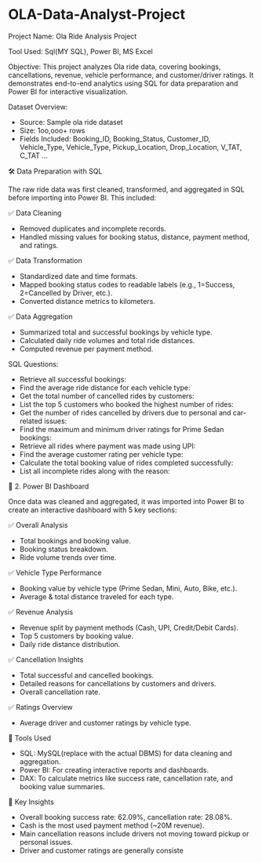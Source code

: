 # OLA-Data-Analyst-Project
Project Name: Ola Ride Analysis Project

Tool Used: Sql(MY SQL), Power BI, MS Excel

Objective: This project analyzes Ola ride data, covering bookings, cancellations, revenue, vehicle performance, and customer/driver ratings. It demonstrates end-to-end analytics using SQL for data preparation and Power BI for interactive visualization.

Dataset Overview:
- Source: Sample ola ride dataset
- Size: 1oo,ooo+ rows
- Fields Included: Booking_ID, Booking_Status, Customer_ID, Vehicle_Type, Vehicle_Type, Pickup_Location, Drop_Location, V_TAT, C_TAT ...

🛠️ Data Preparation with SQL

The raw ride data was first cleaned, transformed, and aggregated in SQL before importing into Power BI. This included:

✅ Data Cleaning

- Removed duplicates and incomplete records.
- Handled missing values for booking status, distance, payment method, and ratings.

✅ Data Transformation

- Standardized date and time formats.
- Mapped booking status codes to readable labels (e.g., 1=Success, 2=Cancelled by Driver, etc.).
- Converted distance metrics to kilometers.

✅ Data Aggregation

- Summarized total and successful bookings by vehicle type.
- Calculated daily ride volumes and total ride distances.
- Computed revenue per payment method.

SQL Questions:

- Retrieve all successful bookings:
- Find the average ride distance for each vehicle type:
- Get the total number of cancelled rides by customers:
- List the top 5 customers who booked the highest number of rides:
- Get the number of rides cancelled by drivers due to personal and car-related issues:
- Find the maximum and minimum driver ratings for Prime Sedan bookings:
- Retrieve all rides where payment was made using UPI:
- Find the average customer rating per vehicle type:
- Calculate the total booking value of rides completed successfully:
- List all incomplete rides along with the reason:


🎨 2. Power BI Dashboard

Once data was cleaned and aggregated, it was imported into Power BI to create an interactive dashboard with 5 key sections:

✅ Overall Analysis

- Total bookings and booking value.
- Booking status breakdown.
- Ride volume trends over time.

✅ Vehicle Type Performance

- Booking value by vehicle type (Prime Sedan, Mini, Auto, Bike, etc.).
- Average & total distance traveled for each type.

✅ Revenue Analysis

- Revenue split by payment methods (Cash, UPI, Credit/Debit Cards).
- Top 5 customers by booking value.
- Daily ride distance distribution.

✅ Cancellation Insights

- Total successful and cancelled bookings.
- Detailed reasons for cancellations by customers and drivers.
- Overall cancellation rate.

✅ Ratings Overview

- Average driver and customer ratings by vehicle type.


🚀 Tools Used

- SQL: MySQL(replace with the actual DBMS) for data cleaning and aggregation.
- Power BI: For creating interactive reports and dashboards.
- DAX: To calculate metrics like success rate, cancellation rate, and booking value summaries.

🔎 Key Insights

- Overall booking success rate: 62.09%, cancellation rate: 28.08%.
- Cash is the most used payment method (~20M revenue).
- Main cancellation reasons include drivers not moving toward pickup or personal issues.
- Driver and customer ratings are generally consiste









